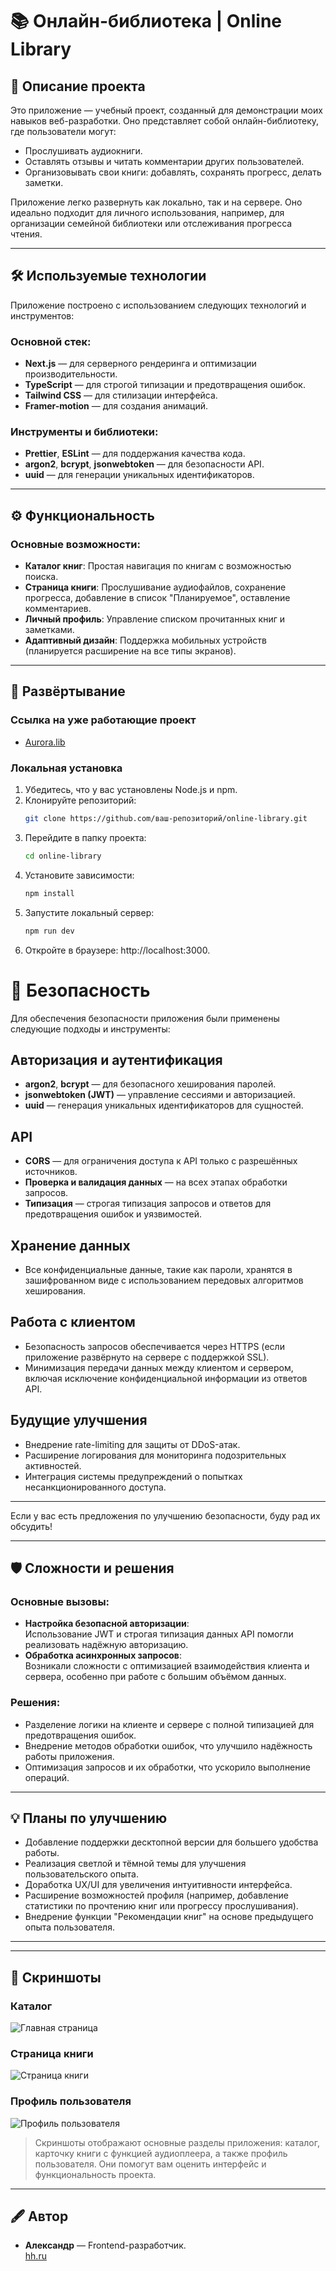 # 📚 Онлайн-библиотека | Online Library

## 📖 Описание проекта
Это приложение — учебный проект, созданный для демонстрации моих навыков веб-разработки. Оно представляет собой онлайн-библиотеку, где пользователи могут:

- Прослушивать аудиокниги.
- Оставлять отзывы и читать комментарии других пользователей.
- Организовывать свои книги: добавлять, сохранять прогресс, делать заметки.

Приложение легко развернуть как локально, так и на сервере. Оно идеально подходит для личного использования, например, для организации семейной библиотеки или отслеживания прогресса чтения.

---

## 🛠️ Используемые технологии
Приложение построено с использованием следующих технологий и инструментов:

### Основной стек:
- **Next.js** — для серверного рендеринга и оптимизации производительности.
- **TypeScript** — для строгой типизации и предотвращения ошибок.
- **Tailwind CSS** — для стилизации интерфейса.
- **Framer-motion** — для создания анимаций.

### Инструменты и библиотеки:
- **Prettier**, **ESLint** — для поддержания качества кода.
- **argon2**, **bcrypt**, **jsonwebtoken** — для безопасности API.
- **uuid** — для генерации уникальных идентификаторов.

---

## ⚙️ Функциональность
### Основные возможности:
- **Каталог книг**: 
  Простая навигация по книгам с возможностью поиска.
- **Страница книги**: 
  Прослушивание аудиофайлов, сохранение прогресса, добавление в список "Планируемое", оставление комментариев.
- **Личный профиль**:
  Управление списком прочитанных книг и заметками.
- **Адаптивный дизайн**:
  Поддержка мобильных устройств (планируется расширение на все типы экранов).

---

## 🚀 Развёртывание

### Ссылка на уже работающие проект

- [Aurora.lib](http://185.179.190.104:3000/profile)
### Локальная установка
1. Убедитесь, что у вас установлены Node.js и npm.
2. Клонируйте репозиторий:
   ```bash
   git clone https://github.com/ваш-репозиторий/online-library.git
3. Перейдите в папку проекта:
   ```bash
   cd online-library
4. Установите зависимости:
   ```bash
   npm install
5. Запустите локальный сервер:
   ```bash
   npm run dev
6. Откройте в браузере: http://localhost:3000.

# 🔐 Безопасность

Для обеспечения безопасности приложения были применены следующие подходы и инструменты:

## Авторизация и аутентификация
- **argon2**, **bcrypt** — для безопасного хеширования паролей.
- **jsonwebtoken (JWT)** — управление сессиями и авторизацией.
- **uuid** — генерация уникальных идентификаторов для сущностей.

## API
- **CORS** — для ограничения доступа к API только с разрешённых источников.
- **Проверка и валидация данных** — на всех этапах обработки запросов.
- **Типизация** — строгая типизация запросов и ответов для предотвращения ошибок и уязвимостей.

## Хранение данных
- Все конфиденциальные данные, такие как пароли, хранятся в зашифрованном виде с использованием передовых алгоритмов хеширования.

## Работа с клиентом
- Безопасность запросов обеспечивается через HTTPS (если приложение развёрнуто на сервере с поддержкой SSL).
- Минимизация передачи данных между клиентом и сервером, включая исключение конфиденциальной информации из ответов API.

## Будущие улучшения
- Внедрение rate-limiting для защиты от DDoS-атак.
- Расширение логирования для мониторинга подозрительных активностей.
- Интеграция системы предупреждений о попытках несанкционированного доступа.

---

Если у вас есть предложения по улучшению безопасности, буду рад их обсудить!

---

## 🛡️ Сложности и решения
### Основные вызовы:
- **Настройка безопасной авторизации**:  
  Использование JWT и строгая типизация данных API помогли реализовать надёжную авторизацию.  
- **Обработка асинхронных запросов**:  
  Возникали сложности с оптимизацией взаимодействия клиента и сервера, особенно при работе с большим объёмом данных.

### Решения:
- Разделение логики на клиенте и сервере с полной типизацией для предотвращения ошибок.
- Внедрение методов обработки ошибок, что улучшило надёжность работы приложения.
- Оптимизация запросов и их обработки, что ускорило выполнение операций.

---

## 💡 Планы по улучшению
- Добавление поддержки десктопной версии для большего удобства работы.
- Реализация светлой и тёмной темы для улучшения пользовательского опыта.
- Доработка UX/UI для увеличения интуитивности интерфейса.
- Расширение возможностей профиля (например, добавление статистики по прочтению книг или прогрессу прослушивания).
- Внедрение функции "Рекомендации книг" на основе предыдущего опыта пользователя.

---

---

## 📸 Скриншоты
### Каталог
![Главная страница](![image](https://github.com/user-attachments/assets/45e4c4a4-407f-44b4-8c9a-121805c3c448)
)

### Страница книги
![Страница книги](![image](https://github.com/user-attachments/assets/9523778a-1796-4f3c-a57f-a93490b25e81)
)

### Профиль пользователя
![Профиль пользователя](![image](https://github.com/user-attachments/assets/313bb90c-ccfc-4382-8337-3ce9dc450660)
)

> Скриншоты отображают основные разделы приложения: каталог, карточку книги с функцией аудиоплеера, а также профиль пользователя. Они помогут вам оценить интерфейс и функциональность проекта.

---

## 🖋️ Автор
- **Александр** — Frontend-разработчик.  
  [hh.ru]([https://hh.uz/resume/6d3d31e1ff0ca114d80039ed1f4b4d6a654869])

